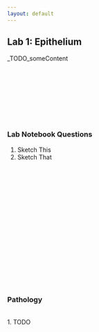 ```yaml
---
layout: default
---
```


## Lab 1: Epithelium

_TODO_someContent

<br>
<br>
<br>
<br>
<br>
<br>
<br>



<a id="jump-to-notebook-questions" class="jump-to-section"> </a>
### Lab Notebook Questions

1.  Sketch This
2.  Sketch That


<br>
<br>
<br>
<br>
<br>
<br>
<br>
<br>

<br>
<br>
<br>
<br>
<br>
<br>
<br>
<br>


<a id="jump-to-pathology" class="jump-to-section"> </a>
### Pathology

<br>
1.  TODO
<br>
<br>
<br>
<br>
<br>
<br>

<br>
<br>
<br>
<br>
<br>
<br>
<br>
<br>
<br>

<br>
<br>
<br>
<br>
<br>
<br>
<br>

